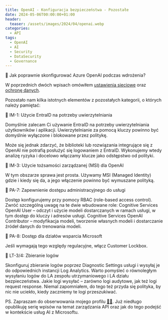 ```yaml
---
title: OpenAI - Konfiguracja bezpieczeństwa - Pozostałe
date: 2024-05-06T00:00:00+01:00
header:
  teaser: /assets/images/2024/04/openai.webp
categories:
  - API
tags:
  - OpenAI
  - AI
  - Security
  - DataSecurity
  - Governance
---
```


🔶 Jak poprawnie skonfigurować Azure OpenAI podczas wdrożenia?

W poprzednich dwóch wpisach omówiłem [ustawienia sieciowe](https://lnkd.in/dRi8NCTh) oraz [ochronę danych](https://lnkd.in/dafZS6_w).

Pozostało nam kilka istotnych elementów z pozostałych kategorii, o których należy pamiętać:

🔶 IM-1: Użycie EntraID na potrzeby uwierzytelniania

Domyślnie zalecam Ci używanie EntraID na potrzeby uwierzytelniania użytkowników i aplikacji. Uwierzytelnianie za pomocą kluczy powinno być domyślnie wyłączone i blokowane przez politykę.

Może się jednak zdarzyć, że biblioteki lub rozwiązania integrujące się z OpenAI nie potrafią posłużyć się logowaniem z EntraID. Wykonujemy wtedy analizę ryzyka i docelowo włączamy klucze jako odstępstwo od polityki.

🔶 IM-3: Użycie tożsamości zarządzanej (MSI) dla OpenAI

W tym obszarze sprawa jest prosta. Używamy MSI (Managed Identity) gdzie i kiedy się da, a jego włączenie powinno być wymuszane polityką.

🔶 PA-7: Zapewnienie dostępu administracyjnego do usługi

Dostęp konfigurujemy przy pomocy RBAC (role-based access control). Zwróć szczególną uwagę na te dwie wbudowane role:
Cognitive Services OpenAI User – odczyt i użycie modeli dostarczanych w ramach usługi, w tym dostęp do kluczy i adresów usługi.
Cognitive Services OpenAI Contributor – modyfikacja modeli, tworzenie własnych modeli i dostarczanie źródeł danych do trenowania modeli.

🔶 PA-8: Dostęp dla działów wsparcia Microsoft

Jeśli wymagają tego względy regulacyjne, włącz Customer Lockbox.

🔶 LT-3/4: Zbieranie logów

Skonfiguruj zbieranie logów poprzez Diagnostic Settings usługi i wysyłaj je do odpowiednich instancji Log Analytics. Warto pomyśleć o równoległym wysyłaniu logów do LA zespołu utrzymaniowego i LA działu bezpieczeństwa.
Jakie logi wysyłać – zarówno logi audytowe, jak też logi request response.
Niemal zapomniałem, do tego też przyda się polityka, by nic nie uciekło, kiedy zaczniemy te logi przeszukiwać.

PS. Zapraszam do obserwowania mojego profilu [👨‍💻](https://lnkd.in/dDgccHWR). Już niedługo opublikuję serię wpisów na temat zarządzania API oraz jak do tego podejść w kontekście usług AI z Microsoftu.
